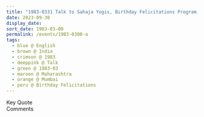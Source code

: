```yaml
---
title: "1983-0331 Talk to Sahaja Yogis, Birthday Felicitations Program, Birla Matushri Sabhagar, New Marine Lines, Churchgate, Mumbai, Maharashtra, India"
date: 2023-09-30
display_date: 
sort_date: 1983-03-00
permalink: /events/1983-0300-a
tags:
  - blue @ English
  - brown @ India
  - crimson @ 1983
  - deeppink @ Talk
  - green @ 1983-03
  - maroon @ Maharashtra
  - orange @ Mumbai
  - peru @ Birthday Felicitations
---
```


<wave-list>
  <list-title color="green" width="75">Key Quote</list-title>
  <list-item color="BlanchedAlmond"  width="200"></list-item>
  <list-item color="Lavender"></list-item>
  <list-item color="BlanchedAlmond"></list-item>
</wave-list>

<br>

<wave-list>
  <list-title color="green" width="75">Comments</list-title>
  <list-item color="BlanchedAlmond"  width="200"></list-item>
  <list-item color="Lavender"></list-item>
  <list-item color="BlanchedAlmond"></list-item>
</wave-list>
